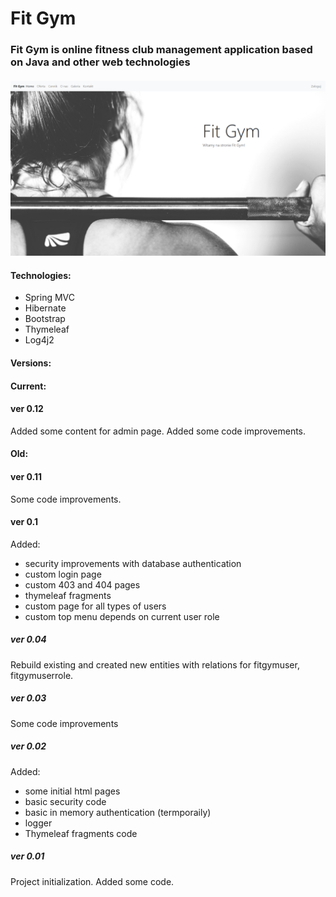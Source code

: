 # Fit Gym


### Fit Gym is online fitness club management application based on Java and other web technologies

####
![FitGym](screenshots/fitgym0_02.png)
#### Technologies:

* Spring MVC
* Hibernate
* Bootstrap
* Thymeleaf
* Log4j2



#### Versions:
#### Current:

#### ver 0.12

Added some content for admin page.
Added some code improvements.

#### Old: 

#### ver 0.11

Some code improvements.


#### ver 0.1

Added:
- security improvements with database authentication
- custom login page
- custom 403 and 404 pages
- thymeleaf fragments 
- custom page for all types of users
- custom top menu depends on current user role


##### ver 0.04 

Rebuild existing and created new entities with relations for fitgymuser, fitgymuserrole.

##### ver 0.03 

Some code improvements


##### ver 0.02 

Added:
 - some initial html pages
 - basic security code
 - basic in memory authentication (termporaily)
 - logger 
 - Thymeleaf fragments code
 
 
##### ver 0.01 

Project initialization. Added some code.
